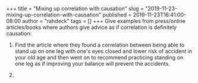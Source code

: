 +++
title = "Mixing up correlation with causation"
slug = "2019-11-23-mixing-up-correlation-with-causation"
published = 2019-11-23T16:41:00-08:00
author = "rahdeck"
tags = []
+++
Give examples from press/online articles/books where authors give advice
as if correlation is definitely causation:  
  
1. Find the article where they found a correlation between being able to
stand up on one leg with one's eyes closed and lower risk of accident in
your old age and then went on to recommend practicing standing on one
leg as if improving your balance will prevent the accidents.  
  
2.
